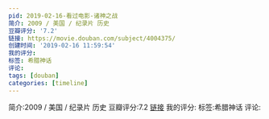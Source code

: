 ```yaml
---
pid: 2019-02-16-看过电影-诸神之战
简介: 2009 / 美国 / 纪录片 历史
豆瓣评分: '7.2'
链接: https://movie.douban.com/subject/4004375/
创建时间: '2019-02-16 11:59:54'
我的评分:
标签: 希腊神话
评论:
tags: [douban]
categories: [timeline]
---
```

简介:2009 / 美国 / 纪录片 历史
豆瓣评分:7.2
[链接](https://movie.douban.com/subject/4004375/)
我的评分:
标签:希腊神话
评论:
